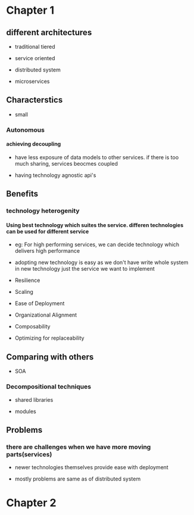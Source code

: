 
# Chapter 1  

## different architectures   

* traditional tiered   

* service oriented   

* distributed system   

* microservices   

## Characterstics   

* small   

### Autonomous   

#### achieving decoupling   

* have less exposure of data models to other services. if there is too much sharing, services beocmes coupled   

* having technology agnostic api's   

## Benefits   

### technology heterogenity   

#### Using best technology which suites the service. differen technologies can be used for different service   

* eg: For high performing services, we can decide technology which delivers high performance   

* adopting new technology is easy as we don't have write whole system in new technology just the service we want to implement   

* Resilience   

* Scaling   

* Ease of Deployment   

* Organizational Alignment   

* Composability   

* Optimizing for replaceability   

## Comparing with others   

* SOA   

### Decompositional techniques   

* shared libraries   

* modules   

## Problems   

### there are challenges when we have more moving parts(services)   

* newer technologies themselves provide ease with deployment   

* mostly problems are same as of distributed system   

# Chapter 2  
